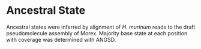 # Ancestral State
Ancestral states were inferred by alignment of *H. murinum* reads to the draft
pseudomolecule assembly of Morex. Majority base state at each position with
coverage was determined with ANGSD.
